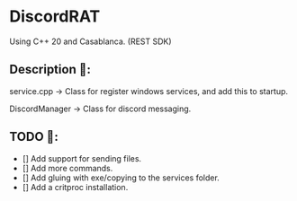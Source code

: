 # DiscordRAT

Using C++ 20 and Casablanca. (REST SDK)

## Description 🎂:

service.cpp -> Class for register windows services, and add this to startup.

DiscordManager -> Class for discord messaging.

## TODO 📃:

- [] Add support for sending files.
- [] Add more commands.
- [] Add gluing with exe/copying to the services folder.
- [] Add a critproc installation.
